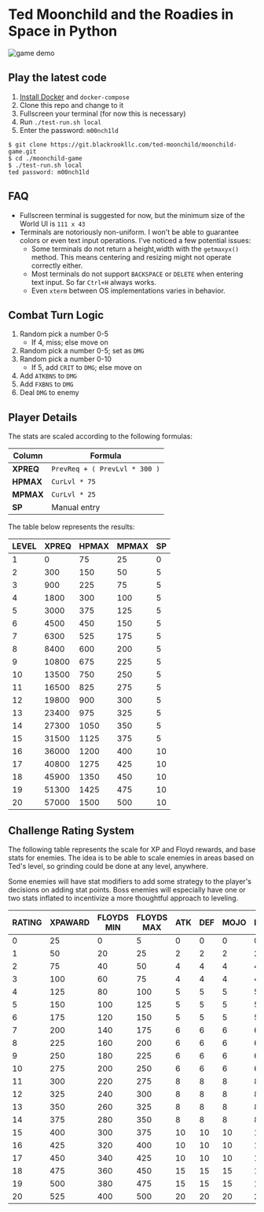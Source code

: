 # Ted Moonchild and the Roadies in Space in Python

![game demo](https://moonchild.space/images/tmatris_gameplay.gif)

## Play the latest code

1. [Install Docker](https://docs.docker.com/compose/install/) and `docker-compose`
2. Clone this repo and change to it
3. Fullscreen your terminal (for now this is necessary)
4. Run `./test-run.sh local`
5. Enter the password: `m00nch1ld`

```shell
$ git clone https://git.blackrookllc.com/ted-moonchild/moonchild-game.git
$ cd ./moonchild-game
$ ./test-run.sh local
ted password: m00nch1ld
```

## FAQ

* Fullscreen terminal is suggested for now, but the minimum size of the World UI is `111 x 43`
* Terminals are notoriously non-uniform. I won't be able to guarantee colors or even text input operations. I've noticed a few potential issues:
  * Some terminals do not return a height,width with the `getmaxyx()` method. This means centering and resizing might not operate correctly either.
  * Most terminals do not support `BACKSPACE` or `DELETE` when entering text input. So far `Ctrl+H` always works.
  * Even `xterm` between OS implementations varies in behavior.

## Combat Turn Logic

1. Random pick a number 0-5
    * If 4, miss; else move on
2. Random pick a number 0-5; set as `DMG`
3. Random pick a number 0-10
    * If 5, add `CRIT` to `DMG`; else move on
4. Add `ATKBNS` to `DMG`
5. Add `FXBNS` to `DMG`
6. Deal `DMG` to enemy

## Player Details

The stats are scaled according to the following formulas:

| **Column** | **Formula**                   |
|------------|-------------------------------|
| **XPREQ**  | `PrevReq + ( PrevLvl * 300 )` |
| **HPMAX**  | `CurLvl * 75`                 |
| **MPMAX**  | `CurLvl * 25`                 |
| **SP**     | Manual entry                  |

The table below represents the results:

| **LEVEL** | **XPREQ** | **HPMAX** | **MPMAX** | **SP** |
|-----------|-----------|-----------|-----------|--------|
| 1         | 0         | 75        | 25        | 0      |
| 2         | 300       | 150       | 50        | 5      |
| 3         | 900       | 225       | 75        | 5      |
| 4         | 1800      | 300       | 100       | 5      |
| 5         | 3000      | 375       | 125       | 5      |
| 6         | 4500      | 450       | 150       | 5      |
| 7         | 6300      | 525       | 175       | 5      |
| 8         | 8400      | 600       | 200       | 5      |
| 9         | 10800     | 675       | 225       | 5      |
| 10        | 13500     | 750       | 250       | 5      |
| 11        | 16500     | 825       | 275       | 5      |
| 12        | 19800     | 900       | 300       | 5      |
| 13        | 23400     | 975       | 325       | 5      |
| 14        | 27300     | 1050      | 350       | 5      |
| 15        | 31500     | 1125      | 375       | 5      |
| 16        | 36000     | 1200      | 400       | 10     |
| 17        | 40800     | 1275      | 425       | 10     |
| 18        | 45900     | 1350      | 450       | 10     |
| 19        | 51300     | 1425      | 475       | 10     |
| 20        | 57000     | 1500      | 500       | 10     |

## Challenge Rating System

The following table represents the scale for XP and Floyd rewards, and base stats for enemies. The idea is to be able to scale enemies in areas based on Ted's level, so grinding could be done at any level, anywhere.

Some enemies will have stat modifiers to add some strategy to the player's decisions on adding stat points. Boss enemies will especially have one or two stats inflated to incentivize a more thoughtful approach to leveling.

| **RATING** | **XPAWARD** | **FLOYDS MIN** | **FLOYDS MAX** | **ATK** | **DEF** | **MOJO** | **LUK** | **ACC** |
|------------|-------------|----------------|----------------|---------|---------|----------|---------|---------|
| 0          | 25          | 0              | 5              | 0       | 0       | 0        | 0       | 0       |
| 1          | 50          | 20             | 25             | 2       | 2       | 2        | 2       | 2       |
| 2          | 75          | 40             | 50             | 4       | 4       | 4        | 4       | 4       |
| 3          | 100         | 60             | 75             | 4       | 4       | 4        | 4       | 4       |
| 4          | 125         | 80             | 100            | 5       | 5       | 5        | 5       | 5       |
| 5          | 150         | 100            | 125            | 5       | 5       | 5        | 5       | 5       |
| 6          | 175         | 120            | 150            | 5       | 5       | 5        | 5       | 5       |
| 7          | 200         | 140            | 175            | 6       | 6       | 6        | 6       | 6       |
| 8          | 225         | 160            | 200            | 6       | 6       | 6        | 6       | 6       |
| 9          | 250         | 180            | 225            | 6       | 6       | 6        | 6       | 6       |
| 10         | 275         | 200            | 250            | 6       | 6       | 6        | 6       | 6       |
| 11         | 300         | 220            | 275            | 8       | 8       | 8        | 8       | 8       |
| 12         | 325         | 240            | 300            | 8       | 8       | 8        | 8       | 8       |
| 13         | 350         | 260            | 325            | 8       | 8       | 8        | 8       | 8       |
| 14         | 375         | 280            | 350            | 8       | 8       | 8        | 8       | 8       |
| 15         | 400         | 300            | 375            | 10      | 10      | 10       | 10      | 10      |
| 16         | 425         | 320            | 400            | 10      | 10      | 10       | 10      | 10      |
| 17         | 450         | 340            | 425            | 10      | 10      | 10       | 10      | 10      |
| 18         | 475         | 360            | 450            | 15      | 15      | 15       | 15      | 15      |
| 19         | 500         | 380            | 475            | 15      | 15      | 15       | 15      | 15      |
| 20         | 525         | 400            | 500            | 20      | 20      | 20       | 20      | 20      |
